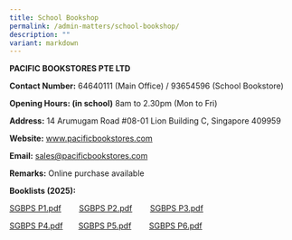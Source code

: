 ```yaml
---
title: School Bookshop
permalink: /admin-matters/school-bookshop/
description: ""
variant: markdown
---
```

**PACIFIC BOOKSTORES PTE LTD**

**Contact Number:**  64640111 (Main Office) / 93654596 (School Bookstore) 

 **Opening Hours: (in school)**
 8am to 2.30pm (Mon to Fri)  

**Address:** 14 Arumugam Road #08-01 Lion Building C, Singapore 409959  

**Website:** www.pacificbookstores.com

**Email:** sales@pacificbookstores.com 

**Remarks:**  Online purchase available

**Booklists (2025):**

[SGBPS P1.pdf](https://drive.google.com/file/d/1ZTM-ObzQCsov8z6-LzzsDHrKDbcV6f52/view?usp=sharing)        [SGBPS P2.pdf](https://drive.google.com/file/d/1U8cwPE_aIr9bdJWeXDPCU7kuKpbAksWM/view?usp=sharing)        [SGBPS P3.pdf](https://drive.google.com/file/d/1zhuyoI2jCm2KqivqF8oQrqCKHMrdNu3m/view?usp=sharing)

[SGBPS P4.pdf](https://drive.google.com/file/d/1AeK5pVaubsSapctE2BQzV515f4CqXdoJ/view?usp=sharing)       [SGBPS P5.pdf](https://drive.google.com/file/d/1Q7tXZH1F2rnG52wHapf5H6pSIPqr7n7V/view?usp=sharing)        [SGBPS P6.pdf](https://drive.google.com/file/d/1v6375xXGTJrVKdv1t4dPTX4BAJ13V3fU/view?usp=sharing)